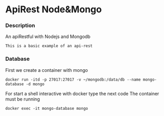 # ApiRest Node&Mongo

### Description
An apiRestful with Nodejs and Mongodb

```
This is a basic example of an api-rest
```

### Database
First we create a container with mongo
```
docker run -itd -p 27017:27017 -v ~/mongodb:/data/db --name mongo-database -d mongo
```

For start a shell interactive with docker type the next code
The container must be running
```
docker exec -it mongo-database mongo
```